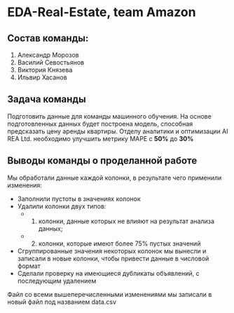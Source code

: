 # EDA-Real-Estate, team Amazon

## Состав команды:
1. Александр Морозов
2. Василий Севостьянов 
3. Виктория Князева
4. Ильвир Хасанов

## Задача команды

Подготовить данные для команды машинного обучения. На основе подготовленных данных будет построена модель, способная предсказать цену аренды квартиры. Отделу аналитики и оптимизации AI REA Ltd. необходимо улучшить метрику MAPE с **50%** до **30%** 

## Выводы команды о проделанной работе

Мы обработали данные каждой колонки, в результате чего применили изменения:
- Заполнили пустоты в значениях колонок
- Удалили колонки двух типов: 
  - 1) колонки, данные которых не влияют на результат анализа данных; 
  - 2) колонки, которые имеют более 75% пустых значений
- Сгруппированные значения некоторых колонок мы вынесли и записали в новые колонки, чтобы привести данные в числовой формат
- Сделали проверку на имеющиеся дубликаты объявлений, с последующим удалением

Файл со всеми вышеперечисленными изменениями мы записали в новый файл под названием data.csv
